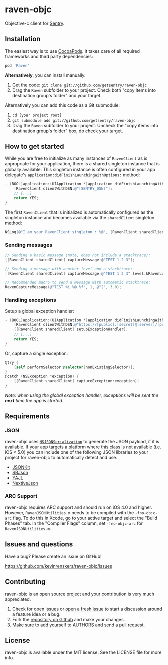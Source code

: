 # raven-objc

Objective-c client for [Sentry](https://www.getsentry.com/welcome/).


## Installation

The easiest way is to use [CocoaPods](http://cocoapods.org). It takes care of all required frameworks and third party dependencies:

```ruby
pod 'Raven'
```

**Alternatively**, you can install manually.

1. Get the code: `git clone git://github.com/getsentry/raven-objc`
2. Drag the `Raven` subfolder to your project. Check both "copy items into destination group's folder" and your target.

Alternatively you can add this code as a Git submodule:

1. `cd [your project root]`
2. `git submodule add git://github.com/getsentry/raven-objc`
3. Drag the `Raven` subfolder to your project. Uncheck the "copy items into destination group's folder" box, do check your target.


## How to get started

While you are free to initialize as many instances of `RavenClient` as is appropriate for your application, there is a shared singleton instance that is globally available. This singleton instance is often configured in your app delegate's `application:didFinishLaunchingWithOptions:` method:

```objective-c
- (BOOL)application:(UIApplication *)application didFinishLaunchingWithOptions:(NSDictionary *)launchOptions {
    [RavenClient clientWithDSN:@"[SENTRY_DSN]"];
    // [...]
    return YES;
}
```
The first `RavenClient` that is initialized is automatically configured as the singleton instance and becomes available via the `sharedClient` singleton method:

```objective-c
NSLog(@"I am your RavenClient singleton : %@", [RavenClient sharedClient]);
```

### Sending messages

```objective-c
// Sending a basic message (note, does not include a stacktrace):
[[RavenClient sharedClient] captureMessage:@"TEST 1 2 3"];

// Sending a message with another level and a stacktrace:
[[RavenClient sharedClient] captureMessage:@"TEST 1 2 3" level:kRavenLogLevelDebugInfo method:__FUNCTION__ file:__FILE__ line:__LINE__];

// Recommended macro to send a message with automatic stacktrace:
RavenCaptureMessage(@"TEST %i %@ %f", 1, @"2", 3.0);
```

### Handling exceptions

Setup a global exception handler:

```objective-c
- (BOOL)application:(UIApplication *)application didFinishLaunchingWithOptions:(NSDictionary *)launchOptions {
    [RavenClient clientWithDSN:@"https://[public]:[secret]@[server]/[project id]"];
    [[RavenClient sharedClient] setupExceptionHandler];
    // [...]
    return YES;
}
```

Or, capture a single exception:

```objective-c
@try {
    [self performSelector:@selector(nonExistingSelector)];
}
@catch (NSException *exception) {
    [[RavenClient sharedClient] captureException:exception];
}
```

*Note: when using the global exception handler, exceptions will be sent the __next__ time the app is started.*


## Requirements

### JSON

raven-objc uses [`NSJSONSerialization`](http://developer.apple.com/library/mac/#documentation/Foundation/Reference/NSJSONSerialization_Class/Reference/Reference.html) to generate the JSON payload, if it is available. If your app targets a platform where this class is not available (i.e. iOS < 5.0) you can include one of the following JSON libraries to your project for raven-objc to automatically detect and use.

* [JSONKit](https://github.com/johnezang/JSONKit)
* [SBJson](https://stig.github.com/json-framework/)
* [YAJL](https://lloyd.github.com/yajl/)
* [NextiveJson](https://github.com/nextive/NextiveJson)

### ARC Support

raven-objc requires ARC support and should run on iOS 4.0 and higher. However, `RavenJSONUtilities.m` needs to be compiled with the `-fno-objc-arc` flag. To do this in Xcode, go to your active target and select the "Build Phases" tab. In the "Compiler Flags" column, set `-fno-objc-arc` for `RavenJSONUtilities.m`.

## Issues and questions

Have a bug? Please create an issue on GitHub!

https://github.com/kevinrenskers/raven-objc/issues


## Contributing

raven-objc is an open source project and your contribution is very much appreciated.

1. Check for [open issues](https://github.com/getsentry/raven-objc/issues) or [open a fresh issue](https://github.com/getsentry/raven-objc/issues/new) to start a discussion around a feature idea or a bug.
2. Fork the [repository on Github](https://github.com/getsentry/raven-objc) and make your changes.
3. Make sure to add yourself to AUTHORS and send a pull request.


## License

raven-objc is available under the MIT license. See the LICENSE file for more info.
